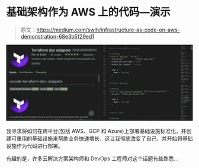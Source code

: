 # 基础架构作为 AWS 上的代码—演示

> 原文：<https://medium.com/swlh/infrastructure-as-code-on-aws-demonstration-68e3b5f29ed1>

![](img/3cacfda51f5d5d504ce928610b971023.png)

我寻求将如何在跨平台(包括 AWS、GCP 和 Azure)上部署基础设施标准化，并创建可重用的基础设施来帮助业务快速增长，这让我彻底改变了自己，并开始将基础设施作为代码进行部署。

有趣的是，许多云解决方案架构师和 DevOps 工程师对这个话题有些熟悉…